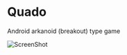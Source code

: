 Quado
=====

Android arkanoid (breakout) type game

![ScreenShot](https://fbcdn-sphotos-a-a.akamaihd.net/hphotos-ak-prn1/935699_4790782813639_1653635213_n.jpg)